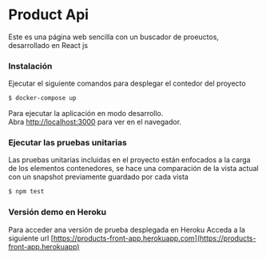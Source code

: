 # Product Api

Este es una página web sencilla con un buscador de proeuctos, desarrollado en React js

### Instalación

Ejecutar el siguiente comandos para desplegar el contedor del proyecto
```sh
$ docker-compose up
```
Para ejecutar la aplicación en modo desarrollo.<br />
Abra [http://localhost:3000](http://localhost:3000) para ver en el navegador.


### Ejecutar las pruebas unitarias

Las pruebas unitarias incluidas en el proyecto están enfocados a la carga de los elementos contenedores,
se hace una comparación de la vista actual con un snapshot previamente guardado por cada vista
```sh
$ npm test
```


### Versión demo en Heroku
Para acceder ana versión de prueba desplegada en Heroku
Acceda a la siguiente url [https://products-front-app.herokuapp.com](https://products-front-app.herokuapp)

